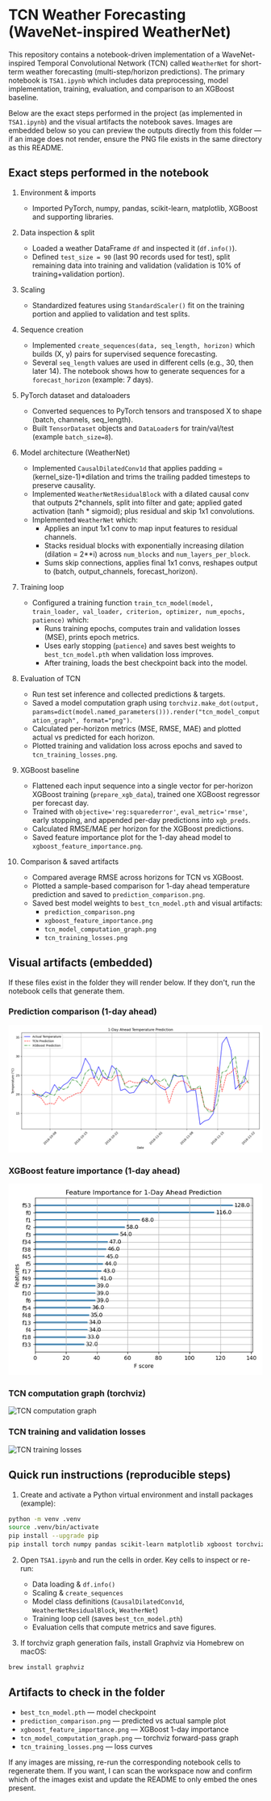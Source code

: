 
# TCN Weather Forecasting (WaveNet-inspired WeatherNet)

This repository contains a notebook-driven implementation of a WaveNet-inspired Temporal Convolutional Network (TCN) called `WeatherNet` for short-term weather forecasting (multi-step/horizon predictions). The primary notebook is `TSA1.ipynb` which includes data preprocessing, model implementation, training, evaluation, and comparison to an XGBoost baseline.

Below are the exact steps performed in the project (as implemented in `TSA1.ipynb`) and the visual artifacts the notebook saves. Images are embedded below so you can preview the outputs directly from this folder — if an image does not render, ensure the PNG file exists in the same directory as this README.

## Exact steps performed in the notebook

1. Environment & imports
	- Imported PyTorch, numpy, pandas, scikit-learn, matplotlib, XGBoost and supporting libraries.

2. Data inspection & split
	- Loaded a weather DataFrame `df` and inspected it (`df.info()`).
	- Defined `test_size = 90` (last 90 records used for test), split remaining data into training and validation (validation is 10% of training+validation portion).

3. Scaling
	- Standardized features using `StandardScaler()` fit on the training portion and applied to validation and test splits.

4. Sequence creation
	- Implemented `create_sequences(data, seq_length, horizon)` which builds (X, y) pairs for supervised sequence forecasting.
	- Several `seq_length` values are used in different cells (e.g., 30, then later 14). The notebook shows how to generate sequences for a `forecast_horizon` (example: 7 days).

5. PyTorch dataset and dataloaders
	- Converted sequences to PyTorch tensors and transposed X to shape (batch, channels, seq_length).
	- Built `TensorDataset` objects and `DataLoader`s for train/val/test (example `batch_size=8`).

6. Model architecture (WeatherNet)
	- Implemented `CausalDilatedConv1d` that applies padding = (kernel_size-1)*dilation and trims the trailing padded timesteps to preserve causality.
	- Implemented `WeatherNetResidualBlock` with a dilated causal conv that outputs 2*channels, split into filter and gate; applied gated activation (tanh * sigmoid); plus residual and skip 1x1 convolutions.
	- Implemented `WeatherNet` which:
		 - Applies an input 1x1 conv to map input features to residual channels.
		 - Stacks residual blocks with exponentially increasing dilation (dilation = 2**i) across `num_blocks` and `num_layers_per_block`.
		 - Sums skip connections, applies final 1x1 convs, reshapes output to (batch, output_channels, forecast_horizon).

7. Training loop
	- Configured a training function `train_tcn_model(model, train_loader, val_loader, criterion, optimizer, num_epochs, patience)` which:
		 - Runs training epochs, computes train and validation losses (MSE), prints epoch metrics.
		 - Uses early stopping (`patience`) and saves best weights to `best_tcn_model.pth` when validation loss improves.
		 - After training, loads the best checkpoint back into the model.

8. Evaluation of TCN
	- Run test set inference and collected predictions & targets.
	- Saved a model computation graph using `torchviz.make_dot(output, params=dict(model.named_parameters())).render("tcn_model_computation_graph", format="png")`.
	- Calculated per-horizon metrics (MSE, RMSE, MAE) and plotted actual vs predicted for each horizon.
	- Plotted training and validation loss across epochs and saved to `tcn_training_losses.png`.

9. XGBoost baseline
	- Flattened each input sequence into a single vector for per-horizon XGBoost training (`prepare_xgb_data`), trained one XGBoost regressor per forecast day.
	- Trained with `objective='reg:squarederror'`, `eval_metric='rmse'`, early stopping, and appended per-day predictions into `xgb_preds`.
	- Calculated RMSE/MAE per horizon for the XGBoost predictions.
	- Saved feature importance plot for the 1-day ahead model to `xgboost_feature_importance.png`.

10. Comparison & saved artifacts
	- Compared average RMSE across horizons for TCN vs XGBoost.
	- Plotted a sample-based comparison for 1-day ahead temperature prediction and saved to `prediction_comparison.png`.
	- Saved best model weights to `best_tcn_model.pth` and visual artifacts:
		 - `prediction_comparison.png`
		 - `xgboost_feature_importance.png`
		 - `tcn_model_computation_graph.png`
		 - `tcn_training_losses.png`

## Visual artifacts (embedded)

If these files exist in the folder they will render below. If they don't, run the notebook cells that generate them.

### Prediction comparison (1-day ahead)

![Prediction comparison](prediction_comparison.png)

### XGBoost feature importance (1-day ahead)

![XGBoost feature importance](xgboost_feature_importance.png)

### TCN computation graph (torchviz)

![TCN computation graph](tcn_model_computation_graph.png)

### TCN training and validation losses

![TCN training losses](tcn_training_losses.png)

## Quick run instructions (reproducible steps)

1. Create and activate a Python virtual environment and install packages (example):

```bash
python -m venv .venv
source .venv/bin/activate
pip install --upgrade pip
pip install torch numpy pandas scikit-learn matplotlib xgboost torchviz
```

2. Open `TSA1.ipynb` and run the cells in order. Key cells to inspect or re-run:
	- Data loading & `df.info()`
	- Scaling & `create_sequences`
	- Model class definitions (`CausalDilatedConv1d`, `WeatherNetResidualBlock`, `WeatherNet`)
	- Training loop cell (saves `best_tcn_model.pth`)
	- Evaluation cells that compute metrics and save figures.

3. If torchviz graph generation fails, install Graphviz via Homebrew on macOS:

```bash
brew install graphviz
```

## Artifacts to check in the folder

- `best_tcn_model.pth` — model checkpoint
- `prediction_comparison.png` — predicted vs actual sample plot
- `xgboost_feature_importance.png` — XGBoost 1-day importance
- `tcn_model_computation_graph.png` — torchviz forward-pass graph
- `tcn_training_losses.png` — loss curves

If any images are missing, re-run the corresponding notebook cells to regenerate them. If you want, I can scan the workspace now and confirm which of the images exist and update the README to only embed the ones present.
